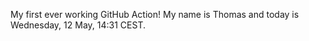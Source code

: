 My first ever working GitHub Action!
My name is Thomas and today is Wednesday, 12 May, 14:31 CEST. 
